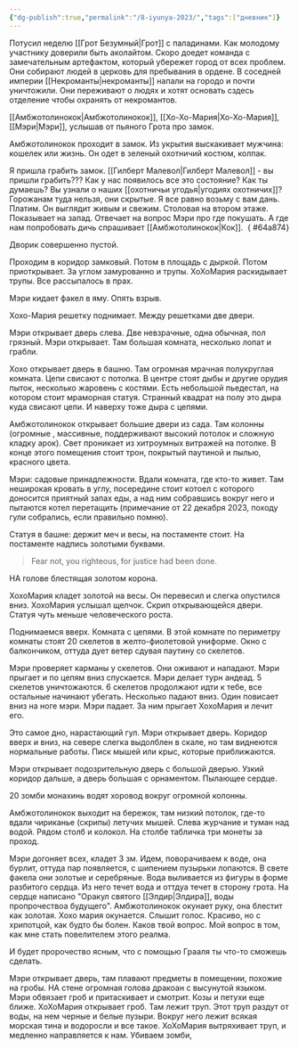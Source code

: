 ```yaml
---
{"dg-publish":true,"permalink":"/8-iyunya-2023/","tags":["дневник"]}
---
```


Потусил неделю [[Грот Безумный\|Грот]] с паладинами. Как молодому участнику доверили быть аколайтом. Скоро доедет команда с замечательным артефактом, который убережет город от всех проблем. Они собирают людей в церковь для пребывания в ордене. В соседней империи [[Некроманты\|некроманты]] напали на городо и почти уничтожили. Они переживают о людях и хотят основать сздесь отделение чтобы охранять от некромантов.

[[Амбжотолинокок\|Амбжотолинокок]], [[Хо-Хо-Мария\|Хо-Хо-Мария]], [[Мэри\|Мэри]], услышав от пьяного Грота про замок.

Амбжотолинокок проходит в замок. Из укрытия выскакивает мужчина: кошелек или жизнь. Он одет в зеленый охотничий костюм, колпак.

Я пришла грабить замок. [[Гилберт Малевол\|Гилберт Малевол]] - вы пришли грабить??? Как у нас появилось все это состояние? Как ты думаешь? Вы узнали о наших [[охотничьи угодья\|угодиях охотничих]]? Горожанам туда нельзя, они скрытые. Я все равно возьму с вам дань. Платим. Он выглядит живым и свежим. Столовая на втором этаже. Показывает на запад. Отвечает на вопрос Мэри про где покушать. А где нам попробовать дичь спрашивает [[Амбжотолинокок\|Кок]]. 
{ #64a874}


Дворик совершенно пустой.

Проходим в коридор замковый. Потом в площадь с дыркой. Потом приоткрывает. За углом замурованно и трупы. ХоХоМария раскидывает трупы. Все рассыпалось в прах.

Мэри кидает факел в яму. Опять взрыв.

Хохо-Мария решетку поднимает. Между решетками две двери.

Мэри открывает дверь слева. Две невзрачные, одна обычная, пол грязный. Мэри открывает. Там большая комната, несколько лопат и грабли.

Хохо открывает дверь в башню. Там огромная мрачная полукруглая комната. Цепи свисают с потолка. В центре стоят дыбы и другие орудия пыток, несколько жаровень с костями. Есть небольшой пьедестал, на котором стоит мраморная статуя. Странный квадрат на полу это дыра куда свисают цепи. И наверху тоже дыра с цепями.

Амбжотолинокок открывает большие двери из сада. Там колонны (огромные , массивные, поддерживают высокий потолок и сложную кладку арок). Свет проникает из хитроумных витражей на потолке. В конце этого помещения стоит трон, покрытый паутиной и пылью, красного цвета.

Мэри: садовые принадлежности. Вдали комната, где кто-то живет. Там неширокая кровать в углу, посередине стоит котоел с которого доносится приятный запах еды, а над ним собравшись вокруг него и пытаются котел перетащить (примечание от 22 декабря 2023, походу гули собрались, если правильно помню).

Статуя в башне: держит меч и весы, на постаменте стоит. На постаменте надпись золотыми буквами.

> Fear not, you righteous, for justice had been done. 

НА голове блестящая золотом корона.

ХохоМария кладет золотой на весы. Он перевесил и слегка опустился вниз. ХохоМария услышал щелчок. Скрип открывающейся двери. Статуя чуть меньше человеческого роста.

Поднимаемся вверх. Комната с цепями. В этой комнате по периметру комнаты стоят 20 скелетов в желто-фиолетовой униформе. Окно с балкончиком, оттуда дует ветер сдувая паутину со скелетов.

Мэри проверяет карманы у скелетов. Они оживают и нападают. Мэри прыгает и по цепям вниз спускается. Мэри делает турн андеад. 5 скелетов уничтожаются. 6 скелетов продолжают идти к тебе, все остальные начинают убегать. Несколько падают вниз. Один повисает вниз на ноге мэри. Мэри падает. За ним прыгает ХохоМария и лечит его.

Это самое дно, нарастающий гул. Мэри открывает дверь. Коридор вверх и вниз, на севере слегка выдолблен в скале, но там виднеются нормальные работы. Писк мышей или крыс, которые приближаются.

Мэри открывает подозрительную дверь с большой дверью. Узкий коридор дальше, а дверь большая с орнаментом. Пылающее сердце.

20 зомби монахинь водят хоровод вокруг огромной колонны. 

Амбжотолинокок выходит на бережок, там низкий потолок, где-то вдали чириканье (скрипы) летучих мышей. Слева журчание и туман над водой. Рядом столб и колокол. На столбе табличка три монеты за проход.

Мэри догоняет всех, кладет 3 зм. Идем, поворачиваем к воде, она бурлит, оттуда пар появляется, с шипением пузырьки лопаются. В свете факела они золотые и серебряные. Вода выливается из фигуры в форме разбитого сердца. Из него течет вода и оттдуа течет в сторону грота. На сердце написано "Оракул святого [[Элдир\|Элдира]], воды пропрочествоа будущего". Амбжотолинокок окунает руку, она блестит как золотая. Хохо мария окунается. Слышит голос. Красиво, но с хрипотцой, как будто бы болен. Каков твой вопрос. Мой вопрос в том, как мне стать повелителем этого реалма.

И будет пророчество ясным, что с помощью Грааля ты что-то сможешь сделать.

Мэри открывает дверь, там плавают предметы в помещении, похожие на гробы. НА стене огромная голова дракоан с высунутой языком. Мэри обвязает гроб и притаскивает и смотрит. Козы и петухи еще ближе. ХоХоМария открывает гроб. Там лежит труп. Этот труп раздут от воды, на нем черные и белые пузыри. Вокруг него лежит всякая морская тина и водоросли и все такое. ХоХоМария вытряхивает труп, и медленно направляется к нам. Убиваем зомби,
